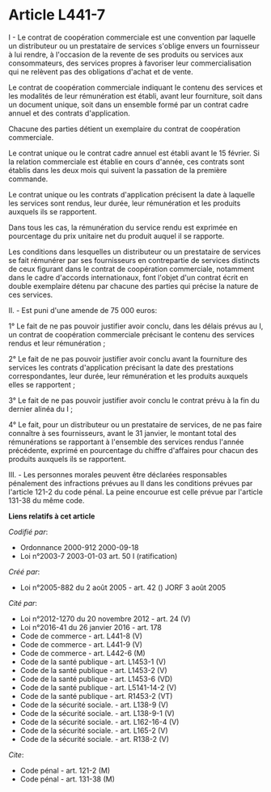 # Article L441-7

I - Le contrat de coopération commerciale est une convention par laquelle un distributeur ou un prestataire de services
s'oblige envers un fournisseur à lui rendre, à l'occasion de la revente de ses produits ou services aux consommateurs, des
services propres à favoriser leur commercialisation qui ne relèvent pas des obligations d'achat et de vente.

Le contrat de coopération commerciale indiquant le contenu des services et les modalités de leur rémunération est établi,
avant leur fourniture, soit dans un document unique, soit dans un ensemble formé par un contrat cadre annuel et des contrats
d'application.

Chacune des parties détient un exemplaire du contrat de coopération commerciale.

Le contrat unique ou le contrat cadre annuel est établi avant le 15 février. Si la relation commerciale est établie en cours
d'année, ces contrats sont établis dans les deux mois qui suivent la passation de la première commande.

Le contrat unique ou les contrats d'application précisent la date à laquelle les services sont rendus, leur durée, leur
rémunération et les produits auxquels ils se rapportent.

Dans tous les cas, la rémunération du service rendu est exprimée en pourcentage du prix unitaire net du produit auquel il se
rapporte.

Les conditions dans lesquelles un distributeur ou un prestataire de services se fait rémunérer par ses fournisseurs en
contrepartie de services distincts de ceux figurant dans le contrat de coopération commerciale, notamment dans le cadre
d'accords internationaux, font l'objet d'un contrat écrit en double exemplaire détenu par chacune des parties qui précise la
nature de ces services.

II. - Est puni d'une amende de 75 000 euros:

1° Le fait de ne pas pouvoir justifier avoir conclu, dans les délais prévus au I, un contrat de coopération commerciale
précisant le contenu des services rendus et leur rémunération ;

2° Le fait de ne pas pouvoir justifier avoir conclu avant la fourniture des services les contrats d'application précisant la
date des prestations correspondantes, leur durée, leur rémunération et les produits auxquels elles se rapportent ;

3° Le fait de ne pas pouvoir justifier avoir conclu le contrat prévu à la fin du dernier alinéa du I ;

4° Le fait, pour un distributeur ou un prestataire de services, de ne pas faire connaître à ses fournisseurs, avant le 31
janvier, le montant total des rémunérations se rapportant à l'ensemble des services rendus l'année précédente, exprimé en
pourcentage du chiffre d'affaires pour chacun des produits auxquels ils se rapportent.

III. - Les personnes morales peuvent être déclarées responsables pénalement des infractions prévues au II dans les conditions
prévues par l'article 121-2 du code pénal. La peine encourue est celle prévue par l'article 131-38 du même code.

**Liens relatifs à cet article**

_Codifié par_:

  - Ordonnance 2000-912 2000-09-18
  - Loi n°2003-7 2003-01-03 art. 50 I (ratification)

_Créé par_:

  - Loi n°2005-882 du 2 août 2005 - art. 42 () JORF 3 août 2005

_Cité par_:

  - Loi n°2012-1270 du 20 novembre 2012 - art. 24 (V)
  - Loi n°2016-41 du 26 janvier 2016 - art. 178
  - Code de commerce - art. L441-8 (V)
  - Code de commerce - art. L441-9 (V)
  - Code de commerce - art. L442-6 (M)
  - Code de la santé publique - art. L1453-1 (V)
  - Code de la santé publique - art. L1453-2 (V)
  - Code de la santé publique - art. L1453-6 (VD)
  - Code de la santé publique - art. L5141-14-2 (V)
  - Code de la santé publique - art. R1453-2 (VT)
  - Code de la sécurité sociale. - art. L138-9 (V)
  - Code de la sécurité sociale. - art. L138-9-1 (V)
  - Code de la sécurité sociale. - art. L162-16-4 (V)
  - Code de la sécurité sociale. - art. L165-2 (V)
  - Code de la sécurité sociale. - art. R138-2 (V)

_Cite_:

  - Code pénal - art. 121-2 (M)
  - Code pénal - art. 131-38 (M)
